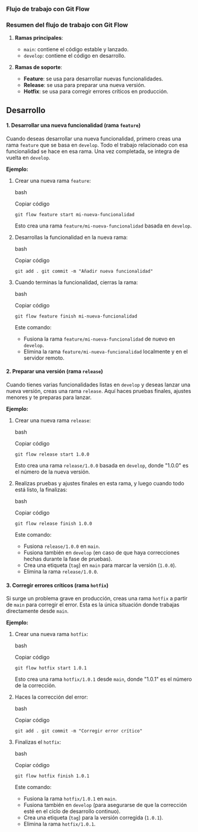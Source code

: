 ### Flujo de trabajo con Git Flow


### Resumen del flujo de trabajo con Git Flow

1. **Ramas principales**:
    
    - `main`: contiene el código estable y lanzado.
    - `develop`: contiene el código en desarrollo.
2. **Ramas de soporte**:
    
    - **Feature**: se usa para desarrollar nuevas funcionalidades.
    - **Release**: se usa para preparar una nueva versión.
    - **Hotfix**: se usa para corregir errores críticos en producción.

## Desarrollo
#### 1. Desarrollar una nueva funcionalidad (rama `feature`)

Cuando deseas desarrollar una nueva funcionalidad, primero creas una rama `feature` que se basa en `develop`. Todo el trabajo relacionado con esa funcionalidad se hace en esa rama. Una vez completada, se integra de vuelta en `develop`.

**Ejemplo:**

1. Crear una nueva rama `feature`:
    
    bash
    
    Copiar código
    
    `git flow feature start mi-nueva-funcionalidad`
    
    Esto crea una rama `feature/mi-nueva-funcionalidad` basada en `develop`.
    
2. Desarrollas la funcionalidad en la nueva rama:
    
    bash
    
    Copiar código
    
    `git add . git commit -m "Añadir nueva funcionalidad"`
    
3. Cuando terminas la funcionalidad, cierras la rama:
    
    bash
    
    Copiar código
    
    `git flow feature finish mi-nueva-funcionalidad`
    
    Este comando:
    
    - Fusiona la rama `feature/mi-nueva-funcionalidad` de nuevo en `develop`.
    - Elimina la rama `feature/mi-nueva-funcionalidad` localmente y en el servidor remoto.

#### 2. Preparar una versión (rama `release`)

Cuando tienes varias funcionalidades listas en `develop` y deseas lanzar una nueva versión, creas una rama `release`. Aquí haces pruebas finales, ajustes menores y te preparas para lanzar.

**Ejemplo:**

1. Crear una nueva rama `release`:
    
    bash
    
    Copiar código
    
    `git flow release start 1.0.0`
    
    Esto crea una rama `release/1.0.0` basada en `develop`, donde "1.0.0" es el número de la nueva versión.
    
2. Realizas pruebas y ajustes finales en esta rama, y luego cuando todo está listo, la finalizas:
    
    bash
    
    Copiar código
    
    `git flow release finish 1.0.0`
    
    Este comando:
    
    - Fusiona `release/1.0.0` en `main`.
    - Fusiona también en `develop` (en caso de que haya correcciones hechas durante la fase de pruebas).
    - Crea una etiqueta (`tag`) en `main` para marcar la versión (`1.0.0`).
    - Elimina la rama `release/1.0.0`.

#### 3. Corregir errores críticos (rama `hotfix`)

Si surge un problema grave en producción, creas una rama `hotfix` a partir de `main` para corregir el error. Esta es la única situación donde trabajas directamente desde `main`.

**Ejemplo:**

1. Crear una nueva rama `hotfix`:
    
    bash
    
    Copiar código
    
    `git flow hotfix start 1.0.1`
    
    Esto crea una rama `hotfix/1.0.1` desde `main`, donde "1.0.1" es el número de la corrección.
    
2. Haces la corrección del error:
    
    bash
    
    Copiar código
    
    `git add . git commit -m "Corregir error crítico"`
    
3. Finalizas el `hotfix`:
    
    bash
    
    Copiar código
    
    `git flow hotfix finish 1.0.1`
    
    Este comando:
    
    - Fusiona la rama `hotfix/1.0.1` en `main`.
    - Fusiona también en `develop` (para asegurarse de que la corrección esté en el ciclo de desarrollo continuo).
    - Crea una etiqueta (`tag`) para la versión corregida (`1.0.1`).
    - Elimina la rama `hotfix/1.0.1`.


